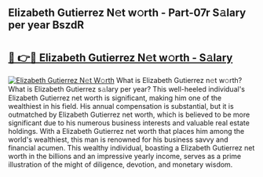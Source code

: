 ## Elizabeth Gutierrez N𝚎t w𝚘rth - Part-07r S𝚊lary per year BszdR

# <h2><a href="http://gc0dx2f.nevu.top/?p=Elizabeth+Gutierrez">🔗 👉🔴 Elizabeth Gutierrez N𝚎t w𝚘rth - S𝚊lary</a></h2>

[![Elizabeth Gutierrez N𝚎t W𝚘rth](https://i.imgur.com/Oavwk0R.jpeg)](http://gc0dx2f.nevu.top/?p=Elizabeth+Gutierrez)
What is Elizabeth Gutierrez n𝚎t w𝚘rth? What is Elizabeth Gutierrez s𝚊lary per year?
This well-heeled individual's Elizabeth Gutierrez net worth is significant, making him one of the wealthiest in his field. His annual compensation is substantial, but it is outmatched by Elizabeth Gutierrez net worth, which is believed to be more significant due to his numerous business interests and valuable real estate holdings. With a Elizabeth Gutierrez net worth that places him among the world's wealthiest, this man is renowned for his business savvy and financial acumen. This wealthy individual, boasting a Elizabeth Gutierrez net worth in the billions and an impressive yearly income, serves as a prime illustration of the might of diligence, devotion, and monetary wisdom.
